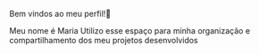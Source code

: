 Bem vindos ao meu perfil!💜



Meu nome é Maria
Utilizo esse espaço para minha organização e compartilhamento dos meu projetos desenvolvidos
